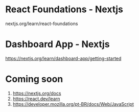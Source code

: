 # React Foundations - Nextjs
nextjs.org/learn/react-foundations

# Dashboard App - Nextjs
https://nextjs.org/learn/dashboard-app/getting-started

# Coming soon
1. https://nextjs.org/docs
2. https://react.dev/learn
3. https://developer.mozilla.org/pt-BR/docs/Web/JavaScript
